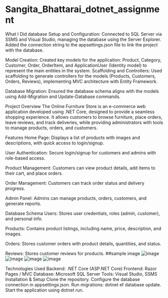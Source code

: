 # Sangita_Bhattarai_dotnet_assignment
What I Did
database Setup and Configuration:
Connected to SQL Server via SSMS and Visual Studio, managing the database using the Server Explorer.
Added the connection string to the appsettings.json file to link the project with the database.

Model Creation:
Created key models for the application: Product, Category, Customer, Order, OrderItem, and ApplicationUser (Identity model) to represent the main entities in the system.
Scaffolding and Controllers:
Used scaffolding to generate controllers for the models (Products, Customers, Orders, Reviews), implementing MVC architecture with Entity Framework.

Database Migration:
Ensured the database schema aligns with the models using Add-Migration and Update-Database commands.

Project Overview
The Online Furniture Store is an e-commerce web application developed using .NET Core, designed to provide a seamless shopping experience. It allows customers to browse furniture, place orders, leave reviews, and track deliveries, while providing administrators with tools to manage products, orders, and customers.

Features
Home Page:
Displays a list of products with images and descriptions, with quick access to login/signup.

User Authentication:
Secure login/signup for customers and admins with role-based access.

Product Management:
Customers can view product details, add items to their cart, and place orders.

Order Management:
Customers can track order status and delivery progress.

Admin Panel:
Admins can manage products, orders, customers, and generate reports.

Database Schema
Users:
Stores user credentials, roles (admin, customer), and personal info.

Products:
Contains product listings, including name, price, description, and images.

Orders:
Stores customer orders with product details, quantities, and status.

Reviews:
Stores customer reviews for products.
##sample image
![image](https://github.com/user-attachments/assets/4055cda9-fbf6-4b38-ae41-eeef3fc6ec20)
![image](https://github.com/user-attachments/assets/d298dc8c-8b21-47b9-abeb-61f934f02140)
![image](https://github.com/user-attachments/assets/e5fb3fbb-6a4c-4ebc-89f8-520402412b31)
![image](https://github.com/user-attachments/assets/80e3c754-8ae6-4b9d-ba38-baabba680e3d)


Technologies Used
Backend: .NET Core (ASP.NET Core)
Frontend: Razor Pages / MVC
Database: Microsoft SQL Server
Tools: Visual Studio, SSMS
Installation & Setup
Clone the repository.
Configure the database connection in appsettings.json.
Run migrations: dotnet ef database update.
Start the application using dotnet run.
